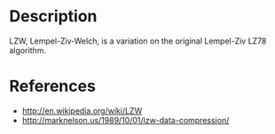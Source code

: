 # Description #

LZW, Lempel-Ziv-Welch, is a variation on the original Lempel-Ziv LZ78 algorithm.

# References #

  * http://en.wikipedia.org/wiki/LZW
  * http://marknelson.us/1989/10/01/lzw-data-compression/